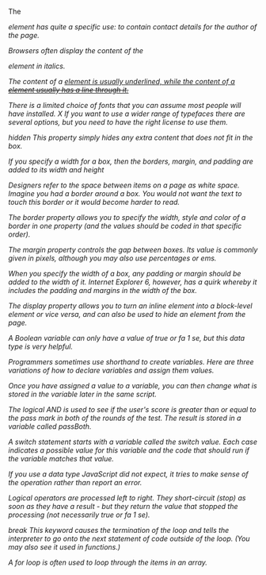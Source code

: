 The <address> element has 
quite a specific use: to contain 
contact details for the author of 
the page.

Browsers often display the 
content of the <address>
element in italics.

The content of a <ins> element 
is usually underlined, while the 
content of a <del> element 
usually has a line through it.

There is a limited choice of fonts that you can assume 
most people will have installed.
X If you want to use a wider range of typefaces there are 
several options, but you need to have the right license 
to use them.


hidden
This property simply hides any 
extra content that does not fit in 
the box.


If you specify a width 
for a box, then the 
borders, margin, and 
padding are added to 
its width and height


Designers refer to the space 
between items on a page as 
white space. Imagine you had 
a border around a box. You 
would not want the text to touch 
this border or it would become 
harder to read.

The border property allows you 
to specify the width, style and 
color of a border in one property 
(and the values should be coded 
in that specific order).

The margin property controls 
the gap between boxes. Its value 
is commonly given in pixels, 
although you may also use 
percentages or ems.

When you specify the width of 
a box, any padding or margin 
should be added to the width of 
it. Internet Explorer 6, however, 
has a quirk whereby it includes 
the padding and margins in the 
width of the box.

The display property allows 
you to turn an inline element 
into a block-level element or vice 
versa, and can also be used to 
hide an element from the page.

A Boolean variable can only have 
a value of true or fa 1 se, but this 
data type is very helpful. 


Programmers sometimes use 
shorthand to create variables. 
Here are three variations of how 
to declare variables and assign 
them values.

Once you have assigned a value 
to a variable, you can then 
change what is stored in the 
variable later in the same script. 

The logical AND is used to see 
if the user's score is greater 
than or equal to the pass mark 
in both of the rounds of the test. 
The result is stored in a variable 
called passBoth. 

A switch statement starts with a 
variable called the switch value. 
Each case indicates a possible 
value for this variable and the 
code that should run if the 
variable matches that value.

If you use a data type JavaScript did not expect, 
it tries to make sense of the operation rather 
than report an error.


Logical operators are processed left to right. 
They short-circuit (stop) as soon as they have a 
result - but they return the value that stopped 
the processing (not necessarily true or fa 1 se). 

break 
This keyword causes the 
termination of the loop and tells 
the interpreter to go onto the 
next statement of code outside 
of the loop. (You may also see it 
used in functions.) 

A for loop is often used to loop 
through the items in an array. 